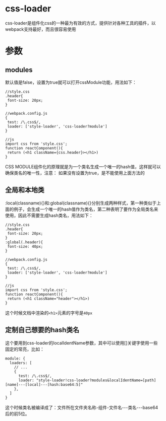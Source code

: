 # css-loader

css-loader是组件化css的一种最为有效的方式，提供针对各种工具的插件，以webpack支持最好，而且很容易使用

参数
=
modules
-
默认值是false，设置为true就可以打开cssModule功能，用法如下：
```
//style.css
.header{
 font-size: 20px;
}

//webpack.config.js
{
 test: /\.css$/,
 loader: ['style-loader', 'css-loader?module']
}

//js
import css from 'style.css';
function reactComponent(){
 return (<h1 className={css.header}></h1>)
}

```
CSS MODULE组件化的原理就是为一个类名生成一个唯一的hash值，这样就可以确保类名的唯一性，注意： 如果没有设置为true，是不能使用上面方法的

全局和本地类
-
:local(classname){}和:global(classname){}分别生成两种样式，第一种类似于上面的例子，会生成一个唯一的hash值作为类名，第二种表明了要作为全局类名来使用，因此不需要生成hash类名，用法如下：
```
//style.css
.header{
 font-size: 20px;
}
:global(.header){
 font-size: 40px;
}

//webpack.config.js
{
 test: /\.css$/,
 loader: ['style-loader', 'css-loader?module']
}

//js
import css from 'style.css';
function reactComponent(){
 return (<h1 className="header"></h1>)
}
```
这个时候文档中渲染的`<h1>`元素的字号是`40px`

定制自己想要的hash类名
-
这个要用到css-loader的localIdentName参数，其中可以使用[]关键字使用一些固定的常亮，比如：
```
module: {
  loaders: [
    // ...
    {
      test: /\.css$/,
      loader: "style-loader!css-loader?modules&localIdentName=[path][name]---[local]---[hash:base64:5]"
    },
  ]
}
```
这个时候类名被编译成了：文件所在文件夹名称-组件-文件名---类名---base64后的前5位。
